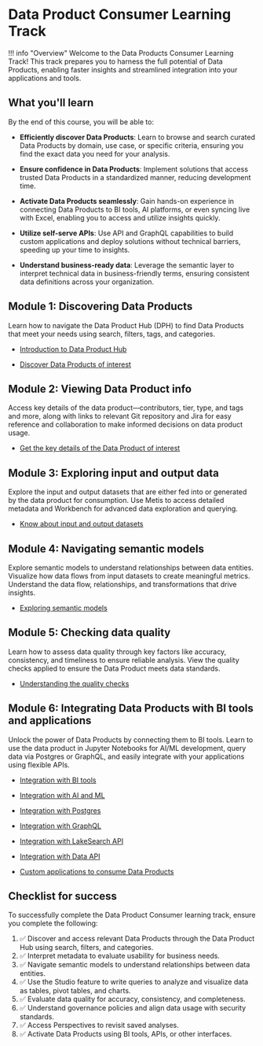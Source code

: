 # Data Product Consumer Learning Track

!!! info "Overview"
    Welcome to the Data Products Consumer Learning Track! This track prepares you to harness the full potential of Data Products, enabling faster insights and streamlined integration into your applications and tools.

## What you'll learn 

By the end of this course, you will be able to:

- **Efficiently discover Data Products**: Learn to browse and search curated Data Products by domain, use case, or specific criteria, ensuring you find the exact data you need for your analysis.

- **Ensure confidence in Data Products**: Implement solutions that access trusted Data Products in a standardized manner, reducing development time.

- **Activate Data Products seamlessly**: Gain hands-on experience in connecting Data Products to BI tools, AI platforms, or even syncing live with Excel, enabling you to access and utilize insights quickly.

- **Utilize self-serve APIs**: Use API and GraphQL capabilities to build custom applications and deploy solutions without technical barriers, speeding up your time to insights.

- **Understand business-ready data**: Leverage the semantic layer to interpret technical data in business-friendly terms, ensuring consistent data definitions across your organization.

<!-- ## Module 1: Understanding Data Products

Get a solid foundation on what Data Products are and how they can drive insights and decision-making. Learn about their features, and importance in business processes.


<div class= "grid cards" markdown>

-   [Features and importance of Data Products](/learn_new/dp_consumer_learn_track/introduction_data_product/)

</div> -->

## Module 1: Discovering Data Products

Learn how to navigate the Data Product Hub (DPH) to find Data Products that meet your needs using search, filters, tags, and categories.


<div class= "grid cards" markdown>

    
-   [Introduction to Data Product Hub](/learn_new/dp_consumer_learn_track/intro_dph/)

-   [Discover Data Products of interest](/learn_new/dp_consumer_learn_track/discover_dp/)


</div>

## Module 2: Viewing Data Product info

Access key details of the data product—contributors, tier, type, and tags and more, along with links to relevant Git repository and Jira for easy reference and collaboration to make informed decisions on data product usage.


<div class= "grid cards" markdown>

    
-   [Get the key details of the Data Product of interest](/learn_new/dp_consumer_learn_track/view_dp_info/)


</div>

## Module 3: Exploring input and output data

Explore the input and output datasets that are either fed into or generated by the data product for consumption. Use Metis to access detailed metadata and Workbench for advanced data exploration and querying.

<div class= "grid cards" markdown>

    
-   [Know about input and output datasets](/learn_new/dp_consumer_learn_track/eval_io_datasets/)

</div>

## Module 4: Navigating semantic models

Explore semantic models to understand relationships between data entities. Visualize how data flows from input datasets to create meaningful metrics. Understand the data flow, relationships, and transformations that drive insights.


<div class= "grid cards" markdown>

    
-   [Exploring semantic models](/learn_new/dp_consumer_learn_track/explore_sm/)

</div>

## Module 5: Checking data quality

Learn how to assess data quality through key factors like accuracy, consistency, and timeliness to ensure reliable analysis. View the quality checks applied to ensure the Data Product meets data standards.


<div class= "grid cards" markdown>

    
-   [Understanding the quality checks](/learn_new/dp_consumer_learn_track/dp_quality/)


</div>

## Module 6: Integrating Data Products with BI tools and applications

Unlock the power of Data Products by connecting them to BI tools. Learn to use the data product in Jupyter Notebooks for AI/ML development, query data via Postgres or GraphQL, and easily integrate with your applications using flexible APIs.

<div class= "grid cards" markdown>

    
-   [Integration with BI tools](/learn_new/dp_consumer_learn_track/integrate_bi_tools/)

-   [Integration with AI and ML](/learn_new/dp_consumer_learn_track/integrate_aiml/)

-   [Integration with Postgres](/learn_new/dp_consumer_learn_track/integrate_postgres/)

-   [Integration with GraphQL](/learn_new/dp_consumer_learn_track/integrate_graphql/)

-   [Integration with LakeSearch API](/learn_new/dp_consumer_learn_track/integrate_lakesearch/)

-   [Integration with Data API](/learn_new/dp_consumer_learn_track/integrate_api/)

-   [Custom applications to consume Data Products](/learn_new/dp_consumer_learn_track/apps_consume_data_products/)

</div>

## Checklist for success

To successfully complete the Data Product Consumer learning track, ensure you complete the following:

1. :white_check_mark: Discover and access relevant Data Products through the Data Product Hub using search, filters, and categories.
2. :white_check_mark: Interpret metadata to evaluate usability for business needs.
3. :white_check_mark: Navigate semantic models to understand relationships between data entities.
4. :white_check_mark: Use the Studio feature to write queries to analyze and visualize data as tables, pivot tables, and charts.
5. :white_check_mark: Evaluate data quality for accuracy, consistency, and completeness.
6. :white_check_mark: Understand governance policies and align data usage with security standards.
7. :white_check_mark: Access Perspectives to revisit saved analyses.
8. :white_check_mark: Activate Data Products using BI tools, APIs, or other interfaces.
